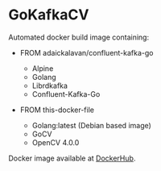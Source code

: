 # GoKafkaCV

Automated docker build image containing:

+ FROM adaickalavan/confluent-kafka-go
  + Alpine
  + Golang
  + Librdkafka
  + Confluent-Kafka-Go

+ FROM this-docker-file
  + Golang:latest (Debian based image)
  + GoCV
  + OpenCV 4.0.0

Docker image available at [DockerHub](https://cloud.docker.com/u/adaickalavan/).
